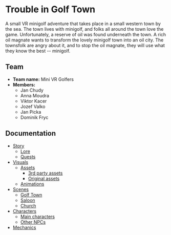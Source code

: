 # Trouble in Golf Town
A small VR minigolf adventure that takes place in a small western town by the sea. The town lives with minigolf, and folks all around the town love the game. Unfortunately, a reserve of oil was found underneath the town. A rich oil magnate wants to transform the lovely minigolf town into an oil city. The townsfolk are angry about it, and to stop the oil magnate, they will use what they know the best -- minigolf.

## Team
- **Team name:** Mini VR Golfers
- **Members:**
    - Jan Chudy
    - Anna Moudra
    - Viktor Kacer
    - Jozef Valko
    - Jan Picka
    - Dominik Fryc

## Documentation
- [Story](./doc/story.md)
    - [Lore](./doc/lore.md)
    - [Quests](./doc/quests.md)
- [Visuals](./doc/visuals.md)
    - [Assets](./doc/assets.md)
        - [3rd party assets](./doc/3party_assets.md)
        - [Original assets](./doc/original_assets.md)
    - [Animations](./doc/animations.md)
- [Scenes](./doc/scenes.md)
    - [Golf Town](./doc/golf_town.md)
    - [Saloon](./doc/saloon.md)
    - [Church](./doc/chudch.md)
- [Characters](./doc/characters.md)
    - [Main characters](./doc/main_characters.md)
    - [Other NPCs](./doc/other_npcs.md)
- [Mechanics](./doc/mechanics.md)


<!-- ## Scenes
### Golf Town
The main scene with a small western town. The town consists of only 1--2 streets, a saloon (scene), store (scene), house of the protagonist (day progression) with a small field (growing golf balls), several other houses, and minigolf courses.

The town is built on a coast. North of the town is a canyon with a railroad. There is an invisible wall in the water and in the canyon.

#### Characters:
- **Oil magnate**:
    - stands next to his house or next to the saloon
    - wants to drill oil wells where the minigolf courses are, and build oil pumps around the town
    - dialogues
- Townsfolks:
    - walking around the town
    - play minigolf on the minigolf courses

### Saloon
Place where townfolks meet to gamble and drink. There is a barman behind the bar that offers main quests to the player.


#### Characters:
- **Barman**:
    - wants to stop the oil magnate
    - main quests
- **Saloon lady**:
    - some dialogues
    - polishes golf clubs
- Townfolks:
    - play poker
    - drink alcohol


## Story

### Prologue
The player just got off a boat at the dock near the town. The main protagonist wanted to spend the rest of their life here playing minigolf. The ferryman tells them that the minigolf will soon be over as a wealthy oil magnate will buy the town and build oil pumps everywhere. The ferryman wishes good luck to the player and leaves them. 

#### Characters:
- **Ferryman**:
    Stands by the pier where he just dropped the player off the boat. Tells the player more about the Golf Town and the upcoming trouble. Sends us to see the barman at the saloon. -->
